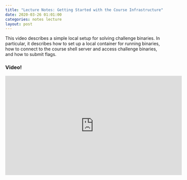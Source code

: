 ```yaml
---
title: "Lecture Notes: Getting Started with the Course Infrastructure"
date: 2020-03-26 01:01:00
categories: notes lecture 
layout: post
---
```


This video describes a simple local setup for solving challenge binaries. In
particular, it describes how to set up a local container for running binaries,
how to connect to the course shell server and access challenge binaries, and
how to submit flags.   


### Video!

<iframe width="560" height="315"
src="https://www.youtube.com/embed/hDTuJGkkG2c" frameborder="0"
allow="accelerometer; autoplay; encrypted-media; gyroscope; picture-in-picture"
allowfullscreen></iframe>

